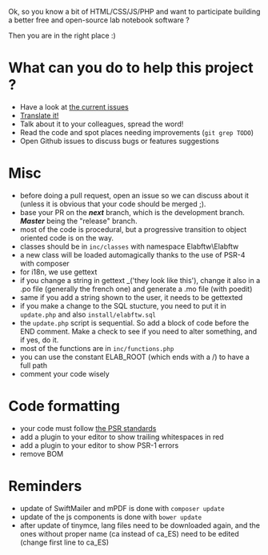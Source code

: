 Ok, so you know a bit of HTML/CSS/JS/PHP and want to participate building a better free and open-source lab notebook software ?

Then you are in the right place :)


# What can you do to help this project ?
* Have a look at [the current issues](https://github.com/elabftw/elabftw/issues)
* [Translate it!](https://github.com/elabftw/elabftw/wiki/Contributing#translating-i18n)
* Talk about it to your colleagues, spread the word!
* Read the code and spot places needing improvements (`git grep TODO`)
* Open Github issues to discuss bugs or features suggestions

# Misc
- before doing a pull request, open an issue so we can discuss about it (unless it is obvious that your code should be merged ;).
- base your PR on the ***next*** branch, which is the development branch. ***Master*** being the "release" branch.
- most of the code is procedural, but a progressive transition to object oriented code is on the way.
- classes should be in `inc/classes` with namespace Elabftw\Elabftw
- a new class will be loaded automagically thanks to the use of PSR-4 with composer
- for i18n, we use gettext
- if you change a string in gettext _('they look like this'), change it also in a .po file (generally the french one) and generate a .mo file (with poedit)
- same if you add a string shown to the user, it needs to be gettexted
- if you make a change to the SQL stucture, you need to put it in `update.php` and also `install/elabftw.sql`
- the `update.php` script is sequential. So add a block of code before the END comment. Make a check to see if you need to alter something,
and if yes, do it.
- most of the functions are in `inc/functions.php`
- you can use the constant ELAB_ROOT (which ends with a /) to have a full path
- comment your code wisely

# Code formatting
- your code must follow [the PSR standards](https://github.com/php-fig/fig-standards/blob/master/accepted/PSR-1-basic-coding-standard.md)
- add a plugin to your editor to show trailing whitespaces in red
- add a plugin to your editor to show PSR-1 errors
- remove BOM

# Reminders
- update of SwiftMailer and mPDF is done with `composer update`
- update of the js components is done with `bower update`
- after update of tinymce, lang files need to be downloaded again, and the ones without proper name (ca instead of ca_ES) need to be edited (change first line to ca_ES)
